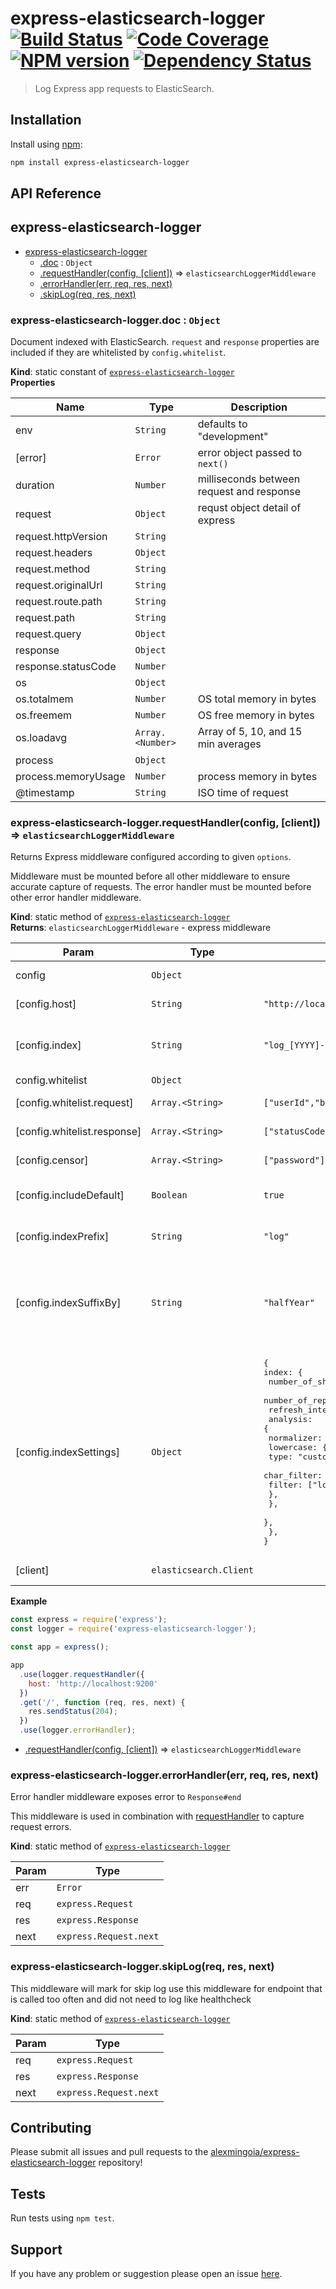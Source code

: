 # express-elasticsearch-logger [![Build Status](http://img.shields.io/travis/alexmingoia/express-elasticsearch-logger.svg?style=flat)](http://travis-ci.org/alexmingoia/express-elasticsearch-logger) [![Code Coverage](http://img.shields.io/coveralls/alexmingoia/express-elasticsearch-logger.svg?style=flat)](https://coveralls.io/r/alexmingoia/express-elasticsearch-logger) [![NPM version](http://img.shields.io/npm/v/express-elasticsearch-logger.svg?style=flat)](https://www.npmjs.org/package/express-elasticsearch-logger) [![Dependency Status](http://img.shields.io/david/alexmingoia/express-elasticsearch-logger.svg?style=flat)](https://david-dm.org/alexmingoia/express-elasticsearch-logger)

> Log Express app requests to ElasticSearch.

## Installation

Install using [npm](https://www.npmjs.org/):

```sh
npm install express-elasticsearch-logger
```

## API Reference
<a name="module_express-elasticsearch-logger"></a>

## express-elasticsearch-logger

* [express-elasticsearch-logger](#module_express-elasticsearch-logger)
    * [.doc](#module_express-elasticsearch-logger.doc) : <code>Object</code>
    * [.requestHandler(config, [client])](#module_express-elasticsearch-logger.requestHandler) ⇒ <code>elasticsearchLoggerMiddleware</code>
    * [.errorHandler(err, req, res, next)](#module_express-elasticsearch-logger.errorHandler)
    * [.skipLog(req, res, next)](#module_express-elasticsearch-logger.skipLog)

<a name="module_express-elasticsearch-logger.doc"></a>

### express-elasticsearch-logger.doc : <code>Object</code>
Document indexed with ElasticSearch. `request` and `response` properties
are included if they are whitelisted by `config.whitelist`.

**Kind**: static constant of [<code>express-elasticsearch-logger</code>](#module_express-elasticsearch-logger)  
**Properties**

| Name | Type | Description |
| --- | --- | --- |
| env | <code>String</code> | defaults to "development" |
| [error] | <code>Error</code> | error object passed to `next()` |
| duration | <code>Number</code> | milliseconds between request and response |
| request | <code>Object</code> | requst object detail of express |
| request.httpVersion | <code>String</code> |  |
| request.headers | <code>Object</code> |  |
| request.method | <code>String</code> |  |
| request.originalUrl | <code>String</code> |  |
| request.route.path | <code>String</code> |  |
| request.path | <code>String</code> |  |
| request.query | <code>Object</code> |  |
| response | <code>Object</code> |  |
| response.statusCode | <code>Number</code> |  |
| os | <code>Object</code> |  |
| os.totalmem | <code>Number</code> | OS total memory in bytes |
| os.freemem | <code>Number</code> | OS free memory in bytes |
| os.loadavg | <code>Array.&lt;Number&gt;</code> | Array of 5, 10, and 15 min averages |
| process | <code>Object</code> |  |
| process.memoryUsage | <code>Number</code> | process memory in bytes |
| @timestamp | <code>String</code> | ISO time of request |

<a name="module_express-elasticsearch-logger.requestHandler"></a>

### express-elasticsearch-logger.requestHandler(config, [client]) ⇒ <code>elasticsearchLoggerMiddleware</code>
Returns Express middleware configured according to given `options`.

Middleware must be mounted before all other middleware to ensure accurate
capture of requests. The error handler must be mounted before other error
handler middleware.

**Kind**: static method of [<code>express-elasticsearch-logger</code>](#module_express-elasticsearch-logger)  
**Returns**: <code>elasticsearchLoggerMiddleware</code> - express middleware  

| Param | Type | Default | Description |
| --- | --- | --- | --- |
| config | <code>Object</code> |  | elasticsearch configuration |
| [config.host] | <code>String</code> | <code>&quot;http://localhost:9200&quot;</code> | elasticsearch host to connect |
| [config.index] | <code>String</code> | <code>&quot;log_[YYYY]-h[1\|2]&quot;</code> | elasticsearch index (default: log_YYYY-h1 or log_YYYY-h2 as bi-annually) |
| config.whitelist | <code>Object</code> |  |  |
| [config.whitelist.request] | <code>Array.&lt;String&gt;</code> | <code>[&quot;userId&quot;,&quot;body&quot;,&quot;email&quot;,&quot;httpVersion&quot;,&quot;headers&quot;,&quot;method&quot;,&quot;originalUrl&quot;,&quot;path&quot;,&quot;query&quot;]</code> | request properties to log |
| [config.whitelist.response] | <code>Array.&lt;String&gt;</code> | <code>[&quot;statusCode&quot;, &quot;sent&quot;, &quot;took&quot;]</code> | response properties to log |
| [config.censor] | <code>Array.&lt;String&gt;</code> | <code>[&quot;password&quot;]</code> | list of request body properties to censor |
| [config.includeDefault] | <code>Boolean</code> | <code>true</code> | include default whitelist and censor the the given config |
| [config.indexPrefix] | <code>String</code> | <code>&quot;log&quot;</code> | elasticsearch index prefix for running index |
| [config.indexSuffixBy] | <code>String</code> | <code>&quot;halfYear&quot;</code> | elasticsearch index suffix for running index, one of m M month (Monthly) q Q quarter (Quarterly) h H halfYear (Bi-annually) |
| [config.indexSettings] | <code>Object</code> | <pre>{</br>index: {</br>    number_of_shards: "3",</br>    number_of_replicas: "2",</br>    refresh_interval: "60s",</br>    analysis: {</br>      normalizer: {</br>        lowercase: {</br>          type: "custom",</br>          char_filter: [],</br>          filter: ["lowercase"],</br>        },</br>      },</br>    },</br>  },</br>}</pre> | settings in the mapping to be created |
| [client] | <code>elasticsearch.Client</code> |   | @elastic/elasticsearch client to be injected |

**Example**  
```javascript
const express = require('express');
const logger = require('express-elasticsearch-logger');

const app = express();

app
  .use(logger.requestHandler({
    host: 'http://localhost:9200'
  })
  .get('/', function (req, res, next) {
    res.sendStatus(204);
  })
  .use(logger.errorHandler);
```

* [.requestHandler(config, [client])](#module_express-elasticsearch-logger.requestHandler) ⇒ <code>elasticsearchLoggerMiddleware</code>
<a name="module_express-elasticsearch-logger.errorHandler"></a>

### express-elasticsearch-logger.errorHandler(err, req, res, next)
Error handler middleware exposes error to `Response#end`

This middleware is used in combination with
[requestHandler](#module_express-elasticsearch-logger.requestHandler) to capture request
errors.

**Kind**: static method of [<code>express-elasticsearch-logger</code>](#module_express-elasticsearch-logger)  

| Param | Type |
| --- | --- |
| err | <code>Error</code> | 
| req | <code>express.Request</code> | 
| res | <code>express.Response</code> | 
| next | <code>express.Request.next</code> | 

<a name="module_express-elasticsearch-logger.skipLog"></a>

### express-elasticsearch-logger.skipLog(req, res, next)
This middleware will mark for skip log
use this middleware for endpoint that is called too often and did not need to log
like healthcheck

**Kind**: static method of [<code>express-elasticsearch-logger</code>](#module_express-elasticsearch-logger)  

| Param | Type |
| --- | --- |
| req | <code>express.Request</code> | 
| res | <code>express.Response</code> | 
| next | <code>express.Request.next</code> | 


## Contributing

Please submit all issues and pull requests to the [alexmingoia/express-elasticsearch-logger](http://github.com/alexmingoia/express-elasticsearch-logger) repository!

## Tests

Run tests using `npm test`.

## Support

If you have any problem or suggestion please open an issue [here](https://github.com/alexmingoia/express-elasticsearch-logger/issues).
